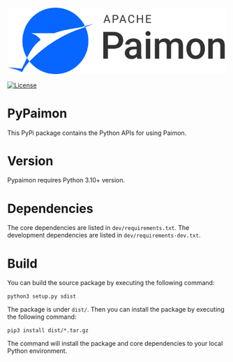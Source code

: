 ![Paimon](https://github.com/apache/paimon/blob/master/docs/static/paimon-simple.png)

[![License](https://img.shields.io/badge/license-Apache%202-4EB1BA.svg)](https://www.apache.org/licenses/LICENSE-2.0.html)

# PyPaimon

This PyPi package contains the Python APIs for using Paimon.

# Version

Pypaimon requires Python 3.10+ version.

# Dependencies

The core dependencies are listed in `dev/requirements.txt`.
The development dependencies are listed in `dev/requirements-dev.txt`.

# Build

You can build the source package by executing the following command:

```commandline
python3 setup.py sdist
```

The package is under `dist/`. Then you can install the package by executing the following command:

```commandline
pip3 install dist/*.tar.gz
```

The command will install the package and core dependencies to your local Python environment.

